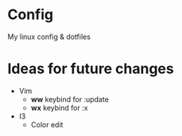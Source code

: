 # Config
My linux config &amp; dotfiles

# Ideas for future changes
- Vim
    - **ww** keybind for :update
    - **wx** keybind for :x
- I3
    - Color edit


